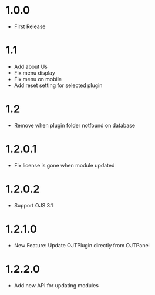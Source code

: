 # 1.0.0 
- First Release

# 1.1
- Add about Us
- Fix menu display
- Fix menu on mobile
- Add reset setting for selected plugin

# 1.2
- Remove when plugin folder notfound on database

# 1.2.0.1
- Fix license is gone when module updated

# 1.2.0.2
- Support OJS 3.1

# 1.2.1.0
- New Feature: Update OJTPlugin directly from OJTPanel

# 1.2.2.0
- Add new API for updating modules 
